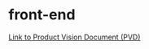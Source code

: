 # front-end

[Link to Product Vision Document (PVD)](https://docs.google.com/document/d/1baCPjRCEIZ6LtYrYrNil4rBL9ZMDbrq820JJElDvEmM/)
